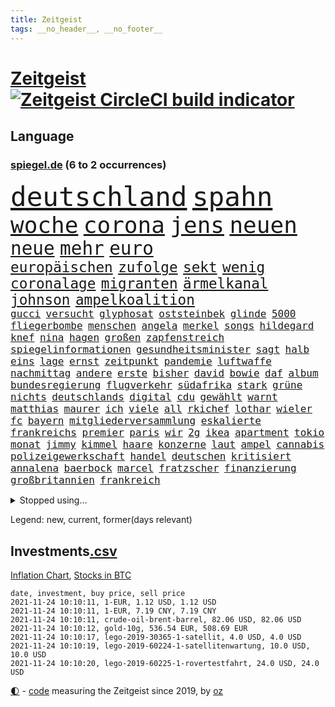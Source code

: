 ```yaml
---
title: Zeitgeist
tags: __no_header__, __no_footer__
---
```


# [Zeitgeist](https://oliz.io/zeitgeist/) [![Zeitgeist CircleCI build indicator](https://circleci.com/gh/ooz/zeitgeist.svg?style=shield)](https://circleci.com/gh/ooz/zeitgeist)

## Language

<h3><a href="https://www.spiegel.de" target="_blank">spiegel.de</a> (6 to 2 occurrences)</h3>
<p style="font-family:monospace">
<span style="font-size:32pt"><a href="news_links.html#deutschland" class="current">deutschland</a></span>
<span style="font-size:32pt"><a href="news_links.html#spahn" class="current">spahn</a></span>
<br>
<span style="font-size:27pt"><a href="news_links.html#woche" class="current">woche</a></span>
<span style="font-size:27pt"><a href="news_links.html#corona" class="current">corona</a></span>
<span style="font-size:27pt"><a href="news_links.html#jens" class="current">jens</a></span>
<span style="font-size:27pt"><a href="news_links.html#neuen" class="current">neuen</a></span>
<br>
<span style="font-size:22pt"><a href="news_links.html#neue" class="current">neue</a></span>
<span style="font-size:22pt"><a href="news_links.html#mehr" class="current">mehr</a></span>
<span style="font-size:22pt"><a href="news_links.html#euro" class="current">euro</a></span>
<br>
<span style="font-size:17pt"><a href="news_links.html#europäischen" class="current">europäischen</a></span>
<span style="font-size:17pt"><a href="news_links.html#zufolge" class="current">zufolge</a></span>
<span style="font-size:17pt"><a href="news_links.html#sekt" class="new">sekt</a></span>
<span style="font-size:17pt"><a href="news_links.html#wenig" class="current">wenig</a></span>
<span style="font-size:17pt"><a href="news_links.html#coronalage" class="current">coronalage</a></span>
<span style="font-size:17pt"><a href="news_links.html#migranten" class="current">migranten</a></span>
<span style="font-size:17pt"><a href="news_links.html#ärmelkanal" class="current">ärmelkanal</a></span>
<span style="font-size:17pt"><a href="news_links.html#johnson" class="current">johnson</a></span>
<span style="font-size:17pt"><a href="news_links.html#ampelkoalition" class="current">ampelkoalition</a></span>
<br>
<span style="font-size:12pt"><a href="news_links.html#gucci" class="current">gucci</a></span>
<span style="font-size:12pt"><a href="news_links.html#versucht" class="current">versucht</a></span>
<span style="font-size:12pt"><a href="news_links.html#glyphosat" class="new">glyphosat</a></span>
<span style="font-size:12pt"><a href="news_links.html#oststeinbek" class="new">oststeinbek</a></span>
<span style="font-size:12pt"><a href="news_links.html#glinde" class="new">glinde</a></span>
<span style="font-size:12pt"><a href="news_links.html#5000" class="current">5000</a></span>
<span style="font-size:12pt"><a href="news_links.html#fliegerbombe" class="new">fliegerbombe</a></span>
<span style="font-size:12pt"><a href="news_links.html#menschen" class="current">menschen</a></span>
<span style="font-size:12pt"><a href="news_links.html#angela" class="current">angela</a></span>
<span style="font-size:12pt"><a href="news_links.html#merkel" class="current">merkel</a></span>
<span style="font-size:12pt"><a href="news_links.html#songs" class="current">songs</a></span>
<span style="font-size:12pt"><a href="news_links.html#hildegard" class="new">hildegard</a></span>
<span style="font-size:12pt"><a href="news_links.html#knef" class="new">knef</a></span>
<span style="font-size:12pt"><a href="news_links.html#nina" class="new">nina</a></span>
<span style="font-size:12pt"><a href="news_links.html#hagen" class="current">hagen</a></span>
<span style="font-size:12pt"><a href="news_links.html#großen" class="current">großen</a></span>
<span style="font-size:12pt"><a href="news_links.html#zapfenstreich" class="current">zapfenstreich</a></span>
<span style="font-size:12pt"><a href="news_links.html#spiegelinformationen" class="current">spiegelinformationen</a></span>
<span style="font-size:12pt"><a href="news_links.html#gesundheitsminister" class="current">gesundheitsminister</a></span>
<span style="font-size:12pt"><a href="news_links.html#sagt" class="current">sagt</a></span>
<span style="font-size:12pt"><a href="news_links.html#halb" class="current">halb</a></span>
<span style="font-size:12pt"><a href="news_links.html#eins" class="current">eins</a></span>
<span style="font-size:12pt"><a href="news_links.html#lage" class="current">lage</a></span>
<span style="font-size:12pt"><a href="news_links.html#ernst" class="current">ernst</a></span>
<span style="font-size:12pt"><a href="news_links.html#zeitpunkt" class="current">zeitpunkt</a></span>
<span style="font-size:12pt"><a href="news_links.html#pandemie" class="current">pandemie</a></span>
<span style="font-size:12pt"><a href="news_links.html#luftwaffe" class="current">luftwaffe</a></span>
<span style="font-size:12pt"><a href="news_links.html#nachmittag" class="current">nachmittag</a></span>
<span style="font-size:12pt"><a href="news_links.html#andere" class="current">andere</a></span>
<span style="font-size:12pt"><a href="news_links.html#erste" class="current">erste</a></span>
<span style="font-size:12pt"><a href="news_links.html#bisher" class="current">bisher</a></span>
<span style="font-size:12pt"><a href="news_links.html#david" class="current">david</a></span>
<span style="font-size:12pt"><a href="news_links.html#bowie" class="new">bowie</a></span>
<span style="font-size:12pt"><a href="news_links.html#daf" class="new">daf</a></span>
<span style="font-size:12pt"><a href="news_links.html#album" class="current">album</a></span>
<span style="font-size:12pt"><a href="news_links.html#bundesregierung" class="current">bundesregierung</a></span>
<span style="font-size:12pt"><a href="news_links.html#flugverkehr" class="current">flugverkehr</a></span>
<span style="font-size:12pt"><a href="news_links.html#südafrika" class="current">südafrika</a></span>
<span style="font-size:12pt"><a href="news_links.html#stark" class="current">stark</a></span>
<span style="font-size:12pt"><a href="news_links.html#grüne" class="current">grüne</a></span>
<span style="font-size:12pt"><a href="news_links.html#nichts" class="current">nichts</a></span>
<span style="font-size:12pt"><a href="news_links.html#deutschlands" class="current">deutschlands</a></span>
<span style="font-size:12pt"><a href="news_links.html#digital" class="current">digital</a></span>
<span style="font-size:12pt"><a href="news_links.html#cdu" class="current">cdu</a></span>
<span style="font-size:12pt"><a href="news_links.html#gewählt" class="current">gewählt</a></span>
<span style="font-size:12pt"><a href="news_links.html#warnt" class="current">warnt</a></span>
<span style="font-size:12pt"><a href="news_links.html#matthias" class="current">matthias</a></span>
<span style="font-size:12pt"><a href="news_links.html#maurer" class="current">maurer</a></span>
<span style="font-size:12pt"><a href="news_links.html#ich" class="current">ich</a></span>
<span style="font-size:12pt"><a href="news_links.html#viele" class="current">viele</a></span>
<span style="font-size:12pt"><a href="news_links.html#all" class="current">all</a></span>
<span style="font-size:12pt"><a href="news_links.html#rkichef" class="current">rkichef</a></span>
<span style="font-size:12pt"><a href="news_links.html#lothar" class="current">lothar</a></span>
<span style="font-size:12pt"><a href="news_links.html#wieler" class="current">wieler</a></span>
<span style="font-size:12pt"><a href="news_links.html#fc" class="current">fc</a></span>
<span style="font-size:12pt"><a href="news_links.html#bayern" class="current">bayern</a></span>
<span style="font-size:12pt"><a href="news_links.html#mitgliederversammlung" class="new">mitgliederversammlung</a></span>
<span style="font-size:12pt"><a href="news_links.html#eskalierte" class="current">eskalierte</a></span>
<span style="font-size:12pt"><a href="news_links.html#frankreichs" class="current">frankreichs</a></span>
<span style="font-size:12pt"><a href="news_links.html#premier" class="current">premier</a></span>
<span style="font-size:12pt"><a href="news_links.html#paris" class="current">paris</a></span>
<span style="font-size:12pt"><a href="news_links.html#wir" class="current">wir</a></span>
<span style="font-size:12pt"><a href="news_links.html#2g" class="current">2g</a></span>
<span style="font-size:12pt"><a href="news_links.html#ikea" class="new">ikea</a></span>
<span style="font-size:12pt"><a href="news_links.html#apartment" class="new">apartment</a></span>
<span style="font-size:12pt"><a href="news_links.html#tokio" class="current">tokio</a></span>
<span style="font-size:12pt"><a href="news_links.html#monat" class="current">monat</a></span>
<span style="font-size:12pt"><a href="news_links.html#jimmy" class="current">jimmy</a></span>
<span style="font-size:12pt"><a href="news_links.html#kimmel" class="new">kimmel</a></span>
<span style="font-size:12pt"><a href="news_links.html#haare" class="current">haare</a></span>
<span style="font-size:12pt"><a href="news_links.html#konzerne" class="current">konzerne</a></span>
<span style="font-size:12pt"><a href="news_links.html#laut" class="current">laut</a></span>
<span style="font-size:12pt"><a href="news_links.html#ampel" class="current">ampel</a></span>
<span style="font-size:12pt"><a href="news_links.html#cannabis" class="current">cannabis</a></span>
<span style="font-size:12pt"><a href="news_links.html#polizeigewerkschaft" class="current">polizeigewerkschaft</a></span>
<span style="font-size:12pt"><a href="news_links.html#handel" class="current">handel</a></span>
<span style="font-size:12pt"><a href="news_links.html#deutschen" class="current">deutschen</a></span>
<span style="font-size:12pt"><a href="news_links.html#kritisiert" class="current">kritisiert</a></span>
<span style="font-size:12pt"><a href="news_links.html#annalena" class="current">annalena</a></span>
<span style="font-size:12pt"><a href="news_links.html#baerbock" class="current">baerbock</a></span>
<span style="font-size:12pt"><a href="news_links.html#marcel" class="current">marcel</a></span>
<span style="font-size:12pt"><a href="news_links.html#fratzscher" class="current">fratzscher</a></span>
<span style="font-size:12pt"><a href="news_links.html#finanzierung" class="current">finanzierung</a></span>
<span style="font-size:12pt"><a href="news_links.html#großbritannien" class="current">großbritannien</a></span>
<span style="font-size:12pt"><a href="news_links.html#frankreich" class="current">frankreich</a></span>
</p>
<details>
<summary>Stopped using...</summary>
<p class="former" style="font-size:12pt">
geboten(401) podium(401) wirkte(401) internationaler(400) modelle(400) unmöglich(400) abgeordnete(399) appelliert(399) bundestags(399) humanitäre(399) treffer(399) annegret(398) anzeige(398) ausgebrochen(398) eindrücke(398) entlassung(398) gefallen(398) john(398) krampkarrenbauer(398) strategie(398) street(398) timo(398) verteidigungsministerin(398) warnung(398) 6(397) antarktis(397) bayerns(397) befinden(397) halt(397) himmel(397) israelische(397) konfrontiert(397) löst(397) pakistan(397) ronald(397) verschärfen(397) vorher(397) autofahrerin(396) coronainfizierte(396) flüge(396) geglückt(396) geschichten(396) her(396) verärgert(396) wechseln(396) überlebte(396) 35(395) aktuell(395) beschäftigt(395) botschaften(395) büros(395) ertragen(395) isolation(395) jüngste(395) kauft(395) kontrollieren(395) summe(395) talent(395) who(395) besonderen(394) bruder(394) einsatzkräfte(394) großaufgebot(394) rechtsextremen(394) terror(394) unabhängigkeit(394) vorliegt(394) zwingt(394) abgang(393) arm(393) begeistern(393) brauchte(393) coronatest(393) ddr(393) fraktionschef(393) gedenken(393) gerhard(393) geschützt(393) gezeigt(393) hinweisen(393) höchste(393) passieren(393) pocht(393) pole(393) rettungsschiff(393) verraten(393) and(392) aufmerksamkeit(392) bereitet(392) eindruck(392) gebraucht(392) libanon(392) nahmen(392) suchte(392) verstößen(392) amnesty(391) brexit(391) favoriten(391) flüchten(391) fort(391) haftstrafe(391) kandidat(391) problemen(391) zählen(391) 44(390) anschuldigungen(390) anthony(390) arbeitslosigkeit(390) aufstieg(390) berühmt(390) fahrzeuge(390) künstler(390) leid(390) mancherorts(390) meinem(390) persönlich(390) r(390) scheidet(390) souverän(390) stammen(390) zentrum(390) big(389) erbe(389) gebaut(389) geholt(389) herkunft(389) kräftig(389) metropolen(389) rechts(389) siegte(389) volksrepublik(389) bad(388) bestehen(388) hubschrauber(388) potsdam(388) respekt(388) schwangere(388) schweigen(388) übernahme(388) abwehr(387) dominiert(387) dubai(387) hunderten(387) lehnen(387) mauer(387) stuft(387) trafen(387) veröffentlichte(387) erkrankung(386) freigestellt(386) image(386) schwester(386) sprang(386) unionsfraktionschef(386) wende(386) üben(386) extremen(385) gestritten(385) heißen(385) rekordhoch(385) schwieg(385) vorsprung(385) west(385) wurzeln(385) zinsen(385) 34(384) auskunft(384) käufer(384) langen(384) schöne(384) weitergegeben(384) wochenlang(384) wolle(384) zivilen(384) überlassen(384) erkenntnisse(383) format(383) gedreht(383) gelöst(383) jennifer(383) kanzlerschaft(383) selben(383) andrej(382) bill(382) deutschem(382) erschüttert(382) schäuble(382) 19jährige(381) anzeichen(381) aufnahme(381) dominanz(381) düstere(381) erinnern(381) freie(381) leichtathletik(381) moskaus(381) rassistischen(381) stärke(381) verbreiten(381) zustände(381) 61(380) duisburg(380) echten(380) schönsten(380) tür(380) verspielt(380) dich(379) filmen(379) reichsten(379) todesopfer(379) automobilgeschichte(378) begeisterten(378) clinton(378) geführt(378) holocaust(378) irren(378) verfehlt(378) verschwanden(378) arabische(377) herr(377) loswerden(377) ostsee(377) abkehr(376) sitzung(376) spotify(376) 900(375) entwickeln(375) frisch(375) genauso(375) nachgewiesen(375) bangkok(374) grünenchef(374) politikerin(374) spitzenreiter(374) uefa(374) begeistert(373) herz(373) hunger(373) real(373) startups(373) erdbeben(372) fehlten(372) robin(372) vieles(372) moschee(371) premierministers(371) rose(371) zugelassenen(371) golden(370) architekt(369) milliardenhöhe(369) vorgegangen(369) tvserie(368) antrag(367) ausgesetzt(367) bruce(367) engpässe(367) erstattet(367) km/h(367) rahmen(367) schneider(367) 19jähriger(366) kunstwerk(366) rasen(366) arminia(365) football(365) sicherheitsgesetz(365) boomen(364) bürgerinnen(364) erfährt(363) mülheim(363) vorbereitung(362) wirbel(362) enthüllungen(361) impfstoffe(361) vergangen(361) warfen(361) besteht(360) bundeswehrsoldaten(360) flagge(360) staus(360) ämter(360) fußballem(359) haustür(359) kapitel(359) nebenbei(359) festhalten(358) flächen(358) söhne(358) herausforderung(357) katharina(357) klees(357) lachen(357) patzt(357) dortmunder(355) chemikalien(354) geblieben(354) schätzen(354) abgeschlossen(352) gegenmaßnahmen(352) tuchel(352) überfordert(352) unterbrochen(350) coronaimpfstoffs(349) plattform(347) reportage(347) schmerz(347) spionage(347) herausforderungen(346) fluss(345) impfdosen(345) beherrschen(344) gebieten(344) missbrauchskomplex(344) staatsoberhaupt(344) inhaftierten(343) tschechische(343) ausgetragen(342) service(341) bundesverfassungsgerichts(340) farbe(340) palästinenser(340) vakzinen(339) vergeltung(339) vorlegen(338) häuslicher(337) entführt(336) flog(336) gesichter(336) topspiel(336) coronalockerungen(335) höchstens(335) möglichkeit(335) ertrank(333) indiana(333) größe(332) italienischer(332) gewusst(331) cdu/csu(330) trugen(329) prozessbeginn(328) formen(326) krawalle(326) rechter(326) herauszufinden(325) unfällen(324) 13jährige(321) saale(319) 58(318) schärfer(316) solches(315) dankt(313) würzburg(313) grünenpolitikerin(310) leiter(309) spannung(308) hungern(306) wetterdienst(306) befanden(300) unterschrift(297) urlaubsinsel(296) knappen(295) gewinne(293) eingehen(292) zusätzlichen(289) anna(286) autobauer(279) blaue(276) verschickt(273) iii(270) abreise(269) bundesweiten(269) taucher(269) oberhaupt(268) stören(266) silber(265) 230(264) containerschiff(261) bahnverkehr(255) relevant(255) fluggesellschaft(252) recherche(248) verstörend(247) abbruch(246) echter(245) rausch(243) grundrechte(240) beschreiben(239) strebt(238) freizugeben(237) premierministerin(237) abheben(236) elfjährigen(236) vonovia(236) ärmsten(236) konservative(235) krimi(235) email(234) schwerin(234) übersehen(233) einsätzen(232) szenarien(231) durchschnitt(229) pressefreiheit(227) boxen(223) gebeten(218) beleidigte(217) rekordtief(214) proben(213) lieder(212) paralympics(211) gewalttat(210) angespült(209) erdoğans(208) zahlungsmittel(208) asyl(204) verlag(204) idol(203) bergung(202) fasst(202) gauland(199) 350(198) heldin(198) aufhören(197) regierungstruppen(191) poleposition(190) achtung(185) angeschaut(184) simone(183) vereine(183) dynamo(182) grünes(182) baerbocks(181) crystal(180) potsdamer(180) jubel(179) trier(179) 2013(178) übergriff(178) ausgelassen(177) begraben(177) einheiten(177) hamas(177) halbzeit(176) partygäste(176) folgten(175) kiffen(175) 800(172) birgt(172) busfahrer(172) ungerecht(171) vertrieben(170) hofmann(169) serienmörder(169) bond(168) bremste(167) jonathan(167) festnehmen(166) seltenes(166) vorurteilen(166) pipelines(165) hardliner(164) manta(164) auszusetzen(163) erwarte(163) notenbank(163) palästinensische(163) peinlich(163) 83(162) baum(162) kriegsende(162) plakat(162) thriller(161) eigner(160) autofahrern(159) engagiert(159) gegend(158) gesprungen(158) wall(158) wirkten(157) flohen(156) nrwcdu(156) serbien(156) jamie(155) vorsicht(155) kluft(154) abrechnung(153) schwieriges(153) auftaktspiel(152) grönland(152) ruinen(152) videoaufnahmen(151) tribüne(149) parkplatz(148) zusammenarbeiten(148) psychologen(147) weser(147) pandemien(145) spaziergänger(145) welterfolg(145) erlebnisse(144) fotografen(144) lee(143) treibstoff(142) homophober(141) staatspräsidenten(141) benzinpreis(140) aussterben(139) cumexskandal(139) end(139) truppe(139) netzwerks(138) scheiterten(138) finder(137) kopfschmerzen(137) sammelt(137) verarbeiten(137) bestseller(136) frühzeitig(135) profil(135) aktueller(134) großstädter(134) sergej(134) ardern(133) jacinda(133) lkwunfall(133) neuseelands(133) asylanträge(132) auswärtige(132) inflationsrate(132) journal(132) atommüll(131) lebensmitteln(131) rechtsstaatlichkeit(131) ausrücken(130) unseres(130) tankstelle(129) vereinbarte(129) eisberge(128) jeweiligen(128) kontinuierlich(127) millionenentschädigung(127) sogleich(127) giftigen(126) aufregendsten(125) aufsichtsratschef(125) bemängelt(125) verbesserungen(124) erhöhtes(123) ressort(123) bekennt(122) furcht(122) 108(121) frühestens(121) küssen(121) 9(120) rückstau(120) wesentlich(120) 1300(119) süßes(119) visa(119) anwesen(118) neugeborene(118) senatoren(118) unterrichten(118) ausgabe(117) heim(117) süddeutschland(117) vorgänge(117) funk(116) tibet(116) verbunden(116) beides(115) justizstreit(115) psychiatrie(115) lukaku(113) piraten(113) romelu(113) städter(113) usmilitär(113) axel(112) miloš(112) zeman(112) missbrauchte(111) alqaida(110) grenzkontrollen(110) symptomen(110) bdi(109) lesung(109) werkstatt(109) zugestimmt(109) blind(108) sang(108) ätna(108) 1994(107) übte(107) holocaustüberlebende(106) verstorben(106) stadions(105) gremium(104) wunderkind(104) zauber(104) kosovo(103) disney(102) raser(102) abschiebungen(101) außergewöhnliche(101) ermordung(101) fällig(101) gedroht(101) löbel(101) nikolas(101) 31jährige(100) glänzt(100) thiel(100) bär(99) whistleblower(99) augsburger(98) fossilen(98) justizreform(98) messerstecher(98) traten(98) weibliche(98) basketballer(97) dfbfrauen(97) verhaftungen(97) allgemeinwissen(96) klug(96) medaillen(96) wissenstest(96) buchen(95) konzerns(95) kuriose(95) websites(95) beirut(94) mitgerissen(94) handgreiflich(93) siebzigerjahren(93) amoklauf(92) beliebte(92) bergischen(92) bestzeit(92) regelwerk(92) abbauen(91) barley(91) kapitolsturm(91) katarina(91) verlorenen(91) überarbeitet(91) 0(90) entzieht(90) körperlichen(90) nachhaltiger(90) schätzt(90) unionsparteien(90) angegangen(89) bereitgestellt(89) bundesbankchef(89) herd(89) moral(89) weidmann(89) atomwaffen(88) aufnimmt(88) erbitterten(88) gestern(88) kajak(88) kette(88) parlaments(88) romy(88) stromschlag(88) syrische(88) tieres(88) zaza(88) 360(87) berühmteste(87) group(87) lasso(87) splitterpartei(87) verbraucherzentrale(87) anschließenden(86) cumexurteil(86) electric(86) erwischte(86) jutta(86) netzwerke(86) schmilzt(86) westküste(86) abzuwälzen(85) ereignete(85) gibt's(85) handballer(85) lautete(85) produktionen(85) sechste(85) 1999(84) beschimpfungen(84) erkrankte(84) kisten(84) nachspielzeit(84) spencer(84) wmgold(84) ch(83) schwebebalken(83) sektor(83) verbinden(83) heike(82) nbaprofi(82) smartphoneindustrie(82) stonehenge(82) verkehrt(82) wetzlar(82) wohnmobil(82) abitur(81) angemeldet(81) eswatini(81) fußgänger(81) gewählte(81) mswati(81) nazizeit(81) pfefferspray(81) swasiland(81) unterdurchschnittlich(81) verstoßes(81) brillieren(80) böen(80) fürdie(80) selbstbewusst(80) seltenheit(80) usermittler(80) ächzt(80) abzuschaffen(79) angepackt(79) befürchtete(79) fahrerinnen(79) hochrangiges(79) umweltfreundlicher(79) verhängten(79) bewohnte(78) kräftiger(78) langes(78) samsungerbe(78) sowjetrepublik(78) ungefragt(78) yong(78) camping(77) guinea(77) gültig(77) inn(77) langweilig(77) marathon(77) 'ndrangheta(76) klimaministerium(76) neugeborenen(76) tester(76) bundestagspräsidium(75) prekäre(75) senator(75) weltklimarats(75) erschien(74) gunst(74) häfen(74) nachbarstaaten(74) verlagschef(74) wohneinheiten(74) applaus(73) inneren(73) kohls(73) raucher(73) regisseurs(73) gewohnt(72) human(72) lenken(72) rights(72) siegfried(72) unbequeme(72) watch(72) antje(71) betreffen(71) einbringen(71) gestein(71) losgegangen(71) note(71) passagierzahlen(71) saisonspiel(71) zurückgegeben(71) beschleunigung(70) fanexpertinnen(70) früherem(70) gärtnern(70) hingewiesen(70) morawiecki(70) werken(70) z(70) anlage(69) fiat(69) hansjoachim(69) regierte(69) saisonauftakt(69) verspürt(69) eugeldern(68) kohleverstromung(68) kusama(68) ratsam(68) spielmacher(68) uneinig(68) veruntreut(68) yayoi(68) 650000(67) amokfahrt(67) nachlass(67) desolaten(66) drehte(66) hindern(66) nicholas(66) samsungs(66) terrorverdacht(66) verwechselt(66) bbckorrespondentin(65) erklärten(65) hilferufe(65) kran(65) nacken(65) rainsford(65) relativ(65) spaziergang(65) umgekippt(65) wahlrecht(65) weitverbreitete(65) kult(64) labour(64) ligaspiel(64) makler(64) streitkräften(64) wahlkampfauftakt(64) düpiert(63) elena(63) elvis(63) niedergeschlagen(63) pflanze(63) presley(63) söhnen(63) versuchter(63) zwölfjähriger(63) geschwindigkeiten(62) poltert(62) faktoren(61) körpergröße(61) springer(61) verzeichnen(61) zelten(61) dgb(60) fühlten(60) komplizierte(60) kooperieren(60) kreta(60) manfred(59) starstürmer(59) uskünstler(59) wiedergeburt(59) bebte(58) einwanderungspolitik(58) klimawende(58) rosen(58) teamkollege(58) umgerechnet(58) bands(57) blaulicht(57) gelte(57) hexe(57) mastercard(57) berufliches(56) böse(56) privathaushalte(56) symbiose(56) 36jähriger(55) buchpreis(55) geordnete(55) hamid(55) predigt(55) samira(55) schlagzeuger(55) staatsbürgerin(55) staatspräsident(55) delivery(54) forever(54) gefährde(54) gerichtsurteil(54) hero(54) lkwfahrern(54) pantherfortsetzung(54) preiserhöhungen(54) universität(54) vorüber(54) wakanda(54) wirbelsturm(54) anhörung(53) drummer(53) laufzeit(53) oper(53) exakt(52) grenzbeamte(52) kommissarin(52) male(52) zurückhaltung(52) ägäis(52) bisweilen(51) blättern(51) gedrückt(51) weiblicher(51) cringe(50) defekten(50) erpressung(50) medienhäuser(50) balloon(49) gewerkschaftsbundes(49) gleichen(49) pflegekraft(49) versammlung(49) werner(49) durchbrechen(48) erfreut(48) jasmina(48) kampfabstimmung(48) kuhnke(48) millionenbußgeld(48) tuchfühlung(48) arktis(47) rotlichtviertel(47) rücktrittsforderungen(47) überreicht(47) 876(46) ausgetauscht(46) kzgedenkstätte(46) stach(46) state(46) angehören(45) brady(45) briefen(45) lahmt(45) saudischen(45) teamkollegin(45) adeyemi(44) eindringlich(44) radikalen(44) spdvorsitzende(44) vergessenheit(44) verhütungsmittel(44) überschaubare(44) archiv(43) genfer(43) newcastle(43) topökonom(43) kinderinterview(42) tabelle(42) verlorene(42) w(42) zugesehen(42) bahnradsport(41) bundestagswahlen(41) fußballers(41) handlungsdruck(41) haqqani(41) intellektuellen(41) machete(41) mitteilt(41) protests(41) rauchen(41) sirajuddin(41) spielabbruch(41) vormonat(41) wmkonkurrenten(41) feindbild(40) rochen(40) thematisieren(40) worum(40) beschwor(39) brooklyn(39) championsleaguespiel(39) exklusiven(39) geheim(39) limburg(39) verlagen(39) vertieft(39) 81jähriger(38) atomuboote(38) auszugehen(38) routine(38) räumung(38) tierschutzgesetz(38) wayne(38) 19jährigen(37) entführte(37) indopazifik(37) straftaten(37) bergbau(36) grippe(36) papiermangel(36) saudiarabiens(36) siedlung(36) agenda(35) bombenanschlag(35) bundesligatopspiel(35) lazio(35) leslie(35) militärischer(35) modeste(35) riskieren(35) wettrüsten(35) zuflucht(35) durchschnittlich(34) mad(34) maike(34) menschlichen(34) pakete(34) söldnertruppe(34) beben(33) dreier(33) furchner(33) irmgard(33) koeman(33) kzsekretärin(33) lea(33) mehrfamilienhaus(32) straftäter(32) gaskonzern(31) gefälschtem(31) gesuche(31) mitmischen(31) solidarisch(31) sparte(31) feministisch(30) inhalt(30) lächerlich(30) mittelfinger(30) vermitteln(30) vermögensteuer(30) abstinent(29) babiš(29) freihandelsabkommen(29) jährlich(29) kriegsschiff(29) rauswurf(29) straßenbau(29) türsteher(29) fraktionsstärke(28) iranisches(28) sexleben(28) wehrlos(28) bestehenden(27) bundestagsfraktion(27) dave(27) göteborg(27) 96jährige(26) deutschlandweit(26) itzehoe(26) mützenich(26) nachfolgern(26) zugausfällen(26) batman(25) engem(25) englisch(25) richtern(25) zurückgezogen(25) erstellen(24) falschinformationen(24) gasmarkt(24) leder(24) nicolas(24) zentralen(24) abgelegensten(23) brexitkrise(23) cancel(23) culture(23) faszinierend(23) mächtig(23) turnen(23) unangenehmen(23) zusätzlicher(23) banner(22) ema(22) dachau(21) hochland(21) politisches(21) verbindliche(21) wmrhythmus(21) altstadt(20) erneuerbaren(20) fernverkehr(20) grundversorgung(20) irving(20) kyrie(20) losgehen(20) rechnungsprüfer(20) tabak(20) unterkunft(20) 78(19) blackout(19) foltervideos(19) steckten(19) datenleck(18) lieferwagen(18) peinliches(18) rückfällig(18) steilvorlage(18) vergibt(18) wahldebakel(18) bedrängt(17) haifa(17) hinterbliebenen(17) kollaboration(17) raketenabwehr(17) reizgas(17) ruhig(17) streich(17) warburg(17) zeitgeist(17) fanartikel(16) köpi(16) massenschlägerei(16) steuerdeals(16) verprügelt(16) borchardt(15) erzeugt(15) schlachter(15) sssiggi(15) wohnheim(15) 151(14) blutproben(14) diwstudie(14) hyperschallrakete(14) inhaltliche(14) kläger(14) libanons(14) reanimieren(14) streamer(14) vorlage(14) 1974(13) abtreibungsverbot(13) aufträgen(13) cdumachtkampf(13) einhalt(13) erna(13) express(13) filmteam(13) gasversorgung(13) meeresspiegels(13) misshandeln(13) övp(13) gaspreisen(12) netflixshow(12) 174(11) davidstern(11) grundstück(11) simuliert(11) staates(11)
</p>
</details>
<p>Legend: <span class="new">new</span>, <span class="current">current</span>, <span class="former">former(days relevant)</span></p>

## Investments[.csv](investments.csv)

[Inflation Chart](https://inflationchart.com),
[Stocks in BTC](https://stonksinbtc.xyz/)

```
date, investment, buy price, sell price
2021-11-24 10:10:11, 1-EUR, 1.12 USD, 1.12 USD
2021-11-24 10:10:11, 1-EUR, 7.19 CNY, 7.19 CNY
2021-11-24 10:10:11, crude-oil-brent-barrel, 82.06 USD, 82.06 USD
2021-11-24 10:10:12, gold-10g, 536.54 EUR, 508.69 EUR
2021-11-24 10:10:17, lego-2019-30365-1-satellit, 4.0 USD, 4.0 USD
2021-11-24 10:10:19, lego-2019-60224-1-satellitenwartung, 10.0 USD, 10.0 USD
2021-11-24 10:10:20, lego-2019-60225-1-rovertestfahrt, 24.0 USD, 24.0 USD
```

<footer>
<a href="javascript:toggleTheme()" class="nav">🌓</a>
- <a href="https://github.com/ooz/zeitgeist">code</a> measuring the Zeitgeist since 2019, by <a href="https://oliz.io">oz</a>
</footer>
